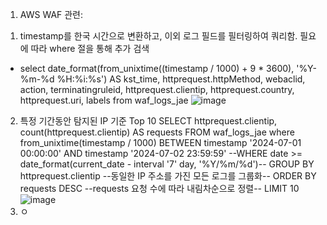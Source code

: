 1. AWS WAF 관련:
1) timestamp를 한국 시간으로 변환하고, 이외 로그 필드를 필터링하여 쿼리함. 필요에 따라 where 절을 통해 추가 검색
- select   date_format(from_unixtime((timestamp / 1000) + 9 * 3600), '%Y-%m-%d %H:%i:%s') AS kst_time, httprequest.httpMethod, webaclid, action, terminatingruleid, httprequest.clientip, httprequest.country, httprequest.uri, labels from waf_logs_jae 
![image](https://github.com/user-attachments/assets/c6b87ded-6541-4f73-a54d-c818db1e8093)

2) 특정 기간동안 탐지된 IP 기준 Top 10
SELECT httprequest.clientip, count(httprequest.clientip) AS requests FROM waf_logs_jae
where from_unixtime(timestamp / 1000) BETWEEN timestamp '2024-07-01 00:00:00' AND timestamp '2024-07-02 23:59:59' 
--WHERE date >= date_format(current_date - interval '7' day, '%Y/%m/%d')--
GROUP BY httprequest.clientip --동일한 IP 주소를 가진 모든 로그를 그룹화--
ORDER BY requests DESC --requests 요청 수에 따라 내림차순으로 정렬--
LIMIT 10
![image](https://github.com/user-attachments/assets/e3e32c81-48b3-42fb-a1c9-ac260f201744)
3) ㅇ
